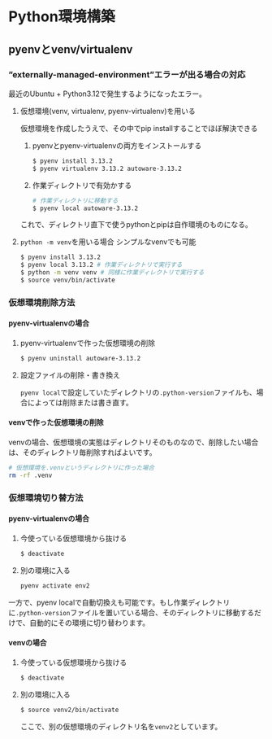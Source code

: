 # Python環境構築

## pyenvとvenv/virtualenv

### ”externally-managed-environment”エラーが出る場合の対応

最近のUbuntu + Python3.12で発生するようになったエラー。

1. 仮想環境(venv, virtualenv, pyenv-virtualenv)を用いる

   仮想環境を作成したうえで、その中でpip installすることでほぼ解決できる

   1. pyenvとpyenv-virtualenvの両方をインストールする
      ```bash
      $ pyenv install 3.13.2
      $ pyenv virtualenv 3.13.2 autoware-3.13.2
      ```

   2. 作業ディレクトリで有効かする
      ```bash
      # 作業ディレクトリに移動する
      $ pyenv local autoware-3.13.2
      ```

   これで、ディレクトリ直下で使うpythonとpipは自作環境のものになる。

2. `python -m venv`を用いる場合
   シンプルなvenvでも可能

   ```bash
   $ pyenv install 3.13.2
   $ pyenv local 3.13.2 # 作業ディレクトリで実行する
   $ python -m venv venv # 同様に作業ディレクトリで実行する
   $ source venv/bin/activate
   ```

### 仮想環境削除方法

#### pyenv-virtualenvの場合

1. pyenv-virtualenvで作った仮想環境の削除
   ```bash
   $ pyenv uninstall autoware-3.13.2
   ```

2. 設定ファイルの削除・書き換え

   `pyenv local`で設定していたディレクトリの`.python-version`ファイルも、場合によっては削除または書き直す。

#### venvで作った仮想環境の削除

venvの場合、仮想環境の実態はディレクトリそのものなので、削除したい場合は、そのディレクトリ毎削除すればよいです。

```bash
# 仮想環境を.venvというディレクトリに作った場合
rm -rf .venv
```

### 仮想環境切り替方法

#### pyenv-virtualenvの場合

1. 今使っている仮想環境から抜ける
   ```bash
   $ deactivate
   ```

2. 別の環境に入る
   ```bash
   pyenv activate env2
   ```

一方で、pyenv localで自動切換えも可能です。もし作業ディレクトリに`.python-version`ファイルを置いている場合、そのディレクトリに移動するだけで、自動的にその環境に切り替わります。

#### venvの場合

1. 今使っている仮想環境から抜ける
   ```bash
   $ deactivate

2. 別の環境に入る
   ```bash
   $ source venv2/bin/activate
   ```

   ここで、別の仮想環境のディレクトリ名を`venv2`としています。